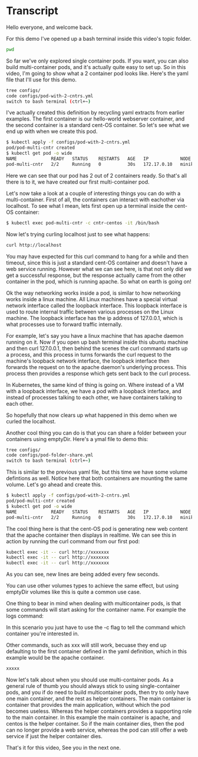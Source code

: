 # Transcript

Hello everyone, and welcome back. 

For this demo I've opened up a bash terminal inside this video's topic folder. 

```bash
pwd
```

So far we've only explored single container pods. If you want, you can also build multi-container pods, and it's actually quite easy to set up. So in this video, I'm going to show what a 2 container pod looks like. Here's the yaml file that I'll use for this demo. 

```bash
tree configs/
code configs/pod-with-2-cntrs.yml
switch to bash terminal (ctrl+~) 
```

I've actually created this definition by recycling yaml extracts from earlier examples. The first container is our hello-world webserver container, and the second container is a standard cent-OS container. So let's see what we end up with when we create this pod. 

```bash
$ kubectl apply -f configs/pod-with-2-cntrs.yml
pod/pod-multi-cntr created
$ kubectl get pod -o wide
NAME             READY   STATUS    RESTARTS   AGE   IP            NODE       NOMINATED NODE   READINESS GATES
pod-multi-cntr   2/2     Running   0          30s   172.17.0.10   minikube   <none>           <none>
```

Here we can see that our pod has 2 out of 2 containers ready. So that's all there is to it, we have created our first multi-container pod. 

Let's now take a look at a couple of interesting things you can do with a multi-container. First of all, the containers can interact with eachother via localhost. To see what I mean, lets first open up a terminal inside the cent-OS container:

```bash
$ kubectl exec pod-multi-cntr -c cntr-centos -it /bin/bash
```

Now let's trying curling localhost just to see what happens:

```bash
curl http://localhost
```

You may have expected for this curl command to hang for a while and then timeout, since this is just a standard cent-OS container and doesn't have a web service running. However what we can see here, is that not only did we get a successful response, but the response actually came from the other container in the pod, which is running apache. So what on earth is going on!


Ok the way networking works inside a pod, is similar to how networking works inside a linux machine. All Linux machines have a special virtual network interface called the loopback interface. This loopback interface is used to route internal traffic between various processes on the Linux machine. The loopback interface has the ip address of 127.0.0.1, which is what processes use to forward traffic internally.  


For example, let's say you have a linux machine that has apache daemon running on it. Now if you open up bash terminal inside this ubuntu machine and then curl 127.0.0.1, then behind the scenes the curl command starts up a process, and this process in turns forwards the curl request to the machine's loopback network interface, the loopback interface then forwards the request on to the apache daemon's underlying process. This process then provides a response which gets sent back to the curl process. 


In Kubernetes, the same kind of thing is going on. Where instead of a VM with a loopback interface, we have a pod with a loopback interface, and instead of processes talking to each other, we have containers talking to each other. 

So hopefully that now clears up what happened in this demo when we curled the localhost. 

Another cool thing you can do is that you can share a folder between your containers using emptyDir. Here's a ymal file to demo this:

```bash
tree configs/
code configs/pod-folder-share.yml
switch to bash terminal (ctrl+~) 
```

This is similar to the previous yaml file, but this time we have some volume defintions as well. Notice here that both containers are mounting the same volume. Let's go ahead and create this. 


```bash
$ kubectl apply -f configs/pod-with-2-cntrs.yml
pod/pod-multi-cntr created
$ kubectl get pod -o wide
NAME             READY   STATUS    RESTARTS   AGE   IP            NODE       NOMINATED NODE   READINESS GATES
pod-multi-cntr   2/2     Running   0          30s   172.17.0.10   minikube   <none>           <none>
```

The cool thing here is that the cent-OS pod is generating new web content that the apache container then displays in realtime. We can see this in action by running the curl command from our first pod:


```bash
kubectl exec -it -- curl http://xxxxxxx
kubectl exec -it -- curl http://xxxxxxx
kubectl exec -it -- curl http://xxxxxxx
```

As you can see, new lines are being added every few seconds. 

You can use other volumes types to achieve the same effect, but using emptyDir volumes like this is quite a common use case.



One thing to bear in mind when dealing with multicontainer pods, is that some commands will start asking for the container name. For example the logs command:

In this scenario you just have to use the -c flag to tell the command which container you're interested in. 


Other commands, such as xxx will still work, becuase they end up defaulting to the first container defined in the yaml definition, which in this example would be the apache container.  

```bash
xxxxx
```

Now let's talk about when you should use multi-container pods. As a general rule of thumb you should always stick to using single-container pods, and you if do need to build multicontainer pods, then try to only have one main container, and the rest as helper containers. The main container is container that provides the main application, without which the pod becomes useless. Whereas the helper containers provides a supporting role to the main container. In this example the main container is apache, and centos is the helper container. So if the main container dies, then the pod can no longer provide a web service, whereas the pod can still offer a web service if just the helper container dies. 

That's it for this video, See you in the next one. 

